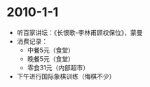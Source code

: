 # 2010-1-1

* 听百家讲坛：《长恨歌-李林甫顾权保位》，蒙曼
* 消费记录：
  * 中餐5元（食堂）
  * 晚餐5元（食堂）
  * 零食31元（内部超市）
* 下午进行国际象棋训练（悔棋不少）
